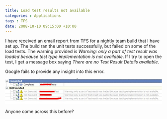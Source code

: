 ```yaml
---
title: Load test results not available
categories : Applications
tags : TFS
date: 2008-10-10 09:15:00 +10:00
---
```


I have received an email report from TFS for a nightly team build that I have set up. The build ran the unit tests successfully, but failed on some of the load tests. The warning provided is _Warning: only a part of test result was loaded because test type implementation is not available_. If I try to open the test, I get a message box saying _There are no Test Result Details available_.

Google fails to provide any insight into this error.

![Load Test Results Error][0]

Anyone come across this before?

[0]: /files/WindowsLiveWriter/Loadtestresultsnotavailable_81CA/LoadTestResultsError_2.jpg
